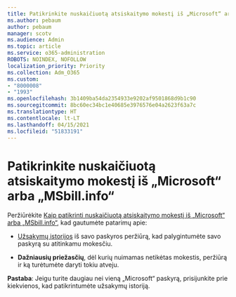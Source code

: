 ```yaml
---
title: Patikrinkite nuskaičiuotą atsiskaitymo mokestį iš „Microsoft“ arba „MSbill.info“
ms.author: pebaum
author: pebaum
manager: scotv
ms.audience: Admin
ms.topic: article
ms.service: o365-administration
ROBOTS: NOINDEX, NOFOLLOW
localization_priority: Priority
ms.collection: Adm_O365
ms.custom:
- "8000008"
- "1993"
ms.openlocfilehash: 3b1409ba54da2354933e9202af9501868d9b1c90
ms.sourcegitcommit: 8bc60ec34bc1e40685e3976576e04a2623f63a7c
ms.translationtype: HT
ms.contentlocale: lt-LT
ms.lasthandoff: 04/15/2021
ms.locfileid: "51833191"
---
```

# <a name="investigate-a-billing-charge-from-microsoft-or-msbill-dot-info"></a>Patikrinkite nuskaičiuotą atsiskaitymo mokestį iš „Microsoft“ arba „MSbill.info“

Peržiūrėkite [Kaip patikrinti nuskaičiuotą atsiskaitymo mokestį iš „Microsoft“ arba „MSbill.info“](https://support.microsoft.com/help/10623/microsoft-account-investigate-billing-charge), kad gautumėte patarimų apie: 

- [Užsakymų istorijos](https://account.microsoft.com/billing/orders/) iš savo paskyros peržiūrą, kad palygintumėte savo paskyrą su atitinkamu mokesčiu.

- **Dažniausių priežasčių**, dėl kurių nuimamas netikėtas mokestis, peržiūrą ir ką turėtumėte daryti tokiu atveju.

**Pastaba**: Jeigu turite daugiau nei vieną „Microsoft“ paskyrą, prisijunkite prie kiekvienos, kad patikrintumėte užsakymų istoriją.
